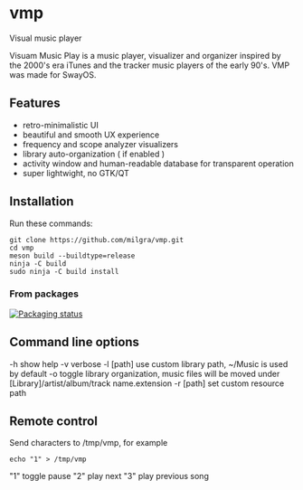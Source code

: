 # vmp
Visual music player

Visuam Music Play is a music player, visualizer and organizer inspired by the 2000's era iTunes and the tracker music players of the early 90's. VMP was made for SwayOS.

## Features ##

- retro-minimalistic UI
- beautiful and smooth UX experience
- frequency and scope analyzer visualizers
- library auto-organization ( if enabled )
- activity window and human-readable database for transparent operation
- super lightwight, no GTK/QT

## Installation ##

Run these commands:

```
git clone https://github.com/milgra/vmp.git
cd vmp
meson build --buildtype=release
ninja -C build
sudo ninja -C build install
```

### From packages

[![Packaging status](https://repology.org/badge/tiny-repos/vmp.svg)](https://repology.org/project/vmp/versions)

## Command line options

-h 	   show help
-v 	   verbose
-l [path]  use custom library path, ~/Music is used by default
-o 	   toggle library organization, music files will be moved under [Library]/artist/album/track name.extension
-r [path]  set custom resource path

## Remote control

Send characters to /tmp/vmp, for example

```
echo "1" > /tmp/vmp
```

"1" toggle pause
"2" play next
"3" play previous song
